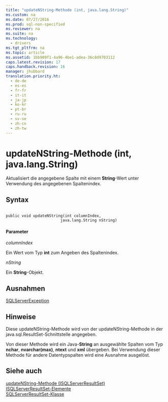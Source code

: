 ```yaml
---
title: "updateNString-Methode (int, java.lang.String)"
ms.custom: na
ms.date: 07/27/2016
ms.prod: sql-non-specified
ms.reviewer: na
ms.suite: na
ms.technology: 
  - drivers
ms.tgt_pltfrm: na
ms.topic: article
ms.assetid: 1bb909f1-4a96-4be1-adea-36c8d9703112
caps.latest.revision: 17
caps.handback.revision: 16
manager: jhubbard
translation.priority.ht: 
  - de-de
  - es-es
  - fr-fr
  - it-it
  - ja-jp
  - ko-kr
  - pt-br
  - ru-ru
  - sv-se
  - zh-cn
  - zh-tw
---
```

# updateNString-Methode (int, java.lang.String)
  Aktualisiert die angegebene Spalte mit einem **String**\-Wert unter Verwendung des angegebenen Spaltenindex.  
  
## Syntax  
  
```  
  
public void updateNString(int columnIndex,  
                        java.lang.String nString)  
```  
  
#### Parameter  
 *columnIndex*  
  
 Ein Wert vom Typ **int** zum Angeben des Spaltenindex.  
  
 *nString*  
  
 Ein **String**\-Objekt.  
  
## Ausnahmen  
 [SQLServerException](../content/SQLServerException-Class.md)  
  
## Hinweise  
 Diese updateNString\-Methode wird von der updateNString\-Methode in der java.sql.ResultSet\-Schnittstelle angegeben.  
  
 Von dieser Methode wird ein Java\-**String** an ausgewählte Spalten vom Typ **nchar**, **nvarchar\(max\)**, **ntext** und **xml** übergeben. Bei Verwendung dieser Methode für andere Datentypspalten wird eine Ausnahme ausgelöst.  
  
## Siehe auch  
 [updateNString-Methode &#40;ISQLServerResultSet&#41;](../content/updateNString-Method--SQLServerResultSet-.md)   
 [ISQLServerResultSet-Elemente](../content/SQLServerResultSet-Members.md)   
 [SQLServerResultSet-Klasse](../content/SQLServerResultSet-Class.md)  
  
  